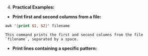 4.  **Practical Examples:**

-   **Print first and second columns from a file:**

```awk
awk '{print $1, $2}' filename
```	
    This command prints the first and second columns from the file `filename`, separated by a space.
    
- **Print lines containing a specific pattern:**
